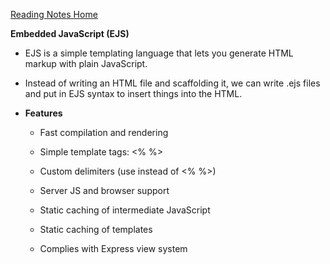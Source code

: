 [Reading Notes Home](https://d-d-wolfe.github.io/reading-notes/)

**Embedded JavaScript (EJS)**

- EJS is a simple templating language that lets you generate HTML markup with plain JavaScript.

- Instead of writing an HTML file and scaffolding it, we can write .ejs files and put in EJS syntax to insert things into the HTML.

- **Features**
    - Fast compilation and rendering

    - Simple template tags: <% %>

    - Custom delimiters (use <? ?> instead of <% %>)

    - Server JS and browser support
    
    - Static caching of intermediate JavaScript

    - Static caching of templates

    - Complies with Express view system